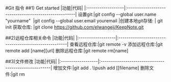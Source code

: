 #Git 指令
##1) Get started
|功能|代码|
|:------------------|:-----------------------------------------------------|
设置git:|git config --global user.name "yourname"
&#160;|git config --global user.email youremail
|创建本地git存储: |              git init
获取仓库:  |git clone https://github.com/elwangeij/KeepNote.git

##2)远程仓库相关命令
|功能|代码|
|:------------------|:-----------------------------------------------------|
查看远程仓库:|git remote -v
添加远程仓库:|git remote add [name][url]
删除远程仓库:|git remote rm[name]

##3)文件修改
|功能|代码|
|:------------------|:-----------------------------------------------------|
增加文件:|git add . \\\push add [[filename]
删除文件:|git rm 

 
